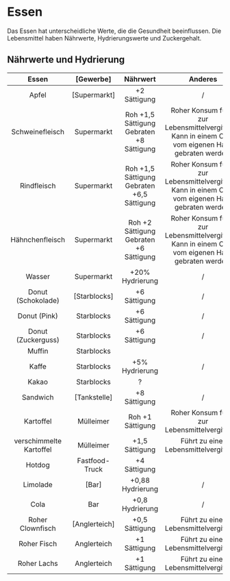 # Essen
Das Essen hat unterscheidliche Werte, die die Gesundheit beeinflussen. Die Lebensmittel haben Nährwerte, Hydrierungswerte und Zuckergehalt.


## Nährwerte und Hydrierung
|          Essen          |    [Gewerbe]   |                  Nährwert                  |                                               Anderes                                               |
|:-----------------------:|:--------------:|:-------------------------------------------:|:---------------------------------------------------------------------------------------------------:|
|          Apfel          |  [Supermarkt]  |                 +2 Sättigung                |                                                  /                                                  |
|     Schweinefleisch     |   Supermarkt   |  Roh +1,5 Sättigung <br> Gebraten +8 Sättigung  | Roher Konsum führt zur Lebensmittelvergiftung. Kann in einem Ofen vom eigenen Haus gebraten werden. |
|       Rindfleisch       |   Supermarkt   | Roh +1,5 Sättigung <br> Gebraten +6,5 Sättigung | Roher Konsum führt zur Lebensmittelvergiftung. Kann in einem Ofen vom eigenen Haus gebraten werden. |
|     Hähnchenfleisch     |   Supermarkt   |   Roh +2 Sättigung <br> Gebraten +6 Sättigung   | Roher Konsum führt zur Lebensmittelvergiftung. Kann in einem Ofen vom eigenen Haus gebraten werden. |
|          Wasser         |   Supermarkt   |               +20% Hydrierung               |                                                  /                                                  |
|    Donut (Schokolade)   |  [Starblocks]  |                 +6 Sättigung                |                                                  /                                                  |
|       Donut (Pink)      |   Starblocks   |                 +6 Sättigung                |                                                  /                                                  |
|    Donut (Zuckerguss)   |   Starblocks   |                 +6 Sättigung                |                                                  /                                                  |
|          Muffin         |   Starblocks   |                                             |                                                                                                     |
|          Kaffe          |   Starblocks   |                +5% Hydrierung               |                                                  /                                                  |
|          Kakao          |   Starblocks   |                      ?                      |                                                                                                     |
|         Sandwich        |  [Tankstelle]  |                 +8 Sättigung                |                                                  /                                                  |
|        Kartoffel        |    Mülleimer   |               Roh +1 Sättigung              |                            Roher Konsum führt zur Lebensmittelvergiftung.                           |
| verschimmelte Kartoffel |    Mülleimer   |                +1,5 Sättigung               |                                Führt zu einer Lebensmittelvergiftung.                               |
|          Hotdog         | Fastfood-Truck |                 +4 Sättigung                |                                                                                                     |
|         Limolade        |      [Bar]     |               +0,88 Hydrierung              |                                                  /                                                  |
|           Cola          |       Bar      |               +0,8 Hydrierung               |                                                  /                                                  |
|     Roher Clownfisch    |  [Anglerteich] |                +0,5 Sättigung               |                                Führt zu einer Lebensmittelvergiftung.                               |
|       Roher Fisch       |   Anglerteich  |                 +1 Sättigung                |                                Führt zu einer Lebensmittelvergiftung.                               |
|       Roher Lachs       |   Anglerteich  |                 +1 Sättigung                |                                Führt zu einer Lebensmittelvergiftung.                               |
